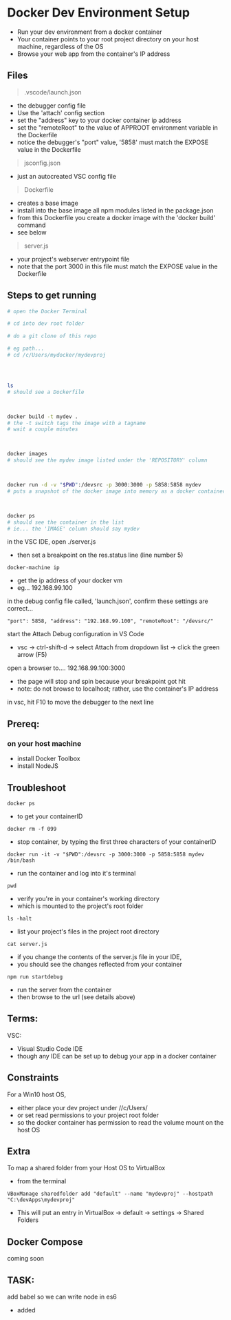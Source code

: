 # Docker Dev Environment Setup
- Run your dev environment from a docker container
- Your container points to your root project directory on your host machine, regardless of the OS
- Browse your web app from the container's IP address



## Files
> .vscode/launch.json

- the debugger config file
- Use the 'attach' config section
- set the "address" key to your docker container ip address
- set the "remoteRoot" to the value of APPROOT environment variable in the Dockerfile
- notice the debugger's "port" value, '5858' must match the EXPOSE value in the Dockerfile

> jsconfig.json

- just an autocreated VSC config file

> Dockerfile

- creates a base image
- install into the base image all npm modules listed in the package.json
- from this Dockerfile you create a docker image with the 'docker build' command
- see below

> server.js

- your project's webserver entrypoint file
- note that the port 3000 in this file must match the EXPOSE value in the Dockerfile


## Steps to get running

```bash
# open the Docker Terminal

# cd into dev root folder

# do a git clone of this repo

# eg path...
# cd /c/Users/mydocker/mydevproj




ls
# should see a Dockerfile



docker build -t mydev .
# the -t switch tags the image with a tagname
# wait a couple minutes



docker images
# should see the mydev image listed under the 'REPOSITORY' column



docker run -d -v "$PWD":/devsrc -p 3000:3000 -p 5858:5858 mydev
# puts a snapshot of the docker image into memory as a docker container



docker ps
# should see the container in the list
# ie... the 'IMAGE' column should say mydev

```




in the VSC IDE, open ./server.js
- then set a breakpoint on the res.status line (line number 5)

` docker-machine ip `
- get the ip address of your docker vm
- eg... 192.168.99.100



in the debug config file called, 'launch.json', confirm these settings are correct...

`
"port": 5858,
"address": "192.168.99.100",
"remoteRoot": "/devsrc/"
`


start the Attach Debug configuration in VS Code
- vsc -> ctrl-shift-d -> select Attach from dropdown list -> click the green arrow (F5)




open a browser to....
192.168.99.100:3000
- the page will stop and spin because your breakpoint got hit
- note: do not browse to localhost; rather, use the container's IP address

in vsc, hit F10 to move the debugger to the next line



## Prereq:

### on your host machine
- install Docker Toolbox
- install NodeJS



## Troubleshoot
 `docker ps `
 - to get your containerID

 ` docker rm -f 099 `
 - stop container, by typing the first three characters of your containerID

` docker run -it -v "$PWD":/devsrc -p 3000:3000 -p 5858:5858 mydev /bin/bash `
- run the container and log into it's terminal

` pwd `
- verify you're in your container's working directory
- which is mounted to the project's root folder

` ls -halt `
- list your project's files in the project root directory

` cat server.js `
- if you change the contents of the server.js file in your IDE, 
- you should see the changes reflected from your container 

` npm run startdebug ` 
- run the server from the container
- then browse to the url (see details above)


## Terms:

VSC:
- Visual Studio Code IDE
- though any IDE can be set up to debug your app in a docker container


## Constraints
For a Win10 host OS, 
- either place your dev project under //c/Users/
- or set read permissions to your project root folder
- so the docker container has permission to read the volume mount on the host OS




## Extra
To map a shared folder from your Host OS to VirtualBox
- from the terminal

` VBoxManage sharedfolder add "default" --name "mydevproj" --hostpath "C:\devApps\mydevproj" `

- This will put an entry in VirtualBox -> default -> settings -> Shared Folders



## Docker Compose
coming soon


## TASK:
add babel so we can write node in es6
- added
